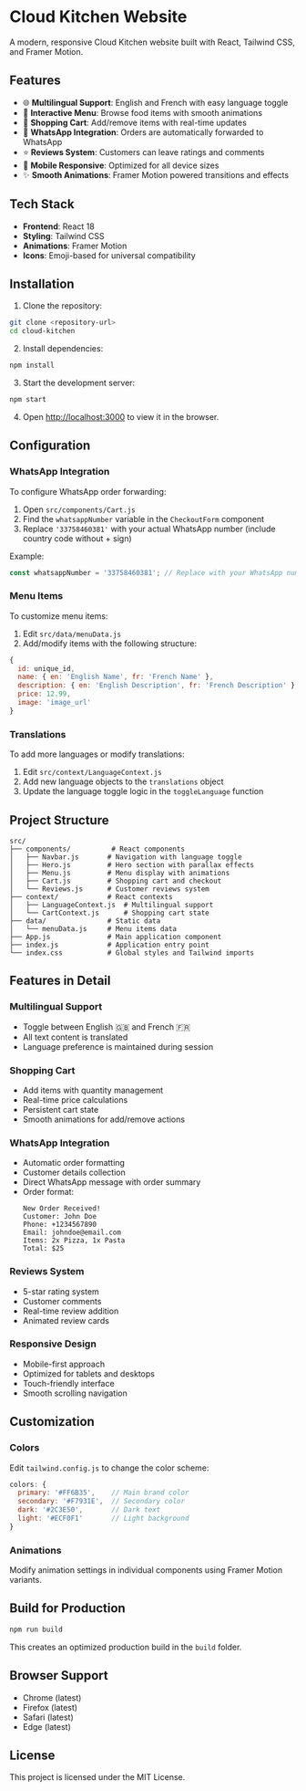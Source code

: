 # Cloud Kitchen Website

A modern, responsive Cloud Kitchen website built with React, Tailwind CSS, and Framer Motion.

## Features

- 🌐 **Multilingual Support**: English and French with easy language toggle
- 🍕 **Interactive Menu**: Browse food items with smooth animations
- 🛒 **Shopping Cart**: Add/remove items with real-time updates
- 📱 **WhatsApp Integration**: Orders are automatically forwarded to WhatsApp
- ⭐ **Reviews System**: Customers can leave ratings and comments
- 📱 **Mobile Responsive**: Optimized for all device sizes
- ✨ **Smooth Animations**: Framer Motion powered transitions and effects

## Tech Stack

- **Frontend**: React 18
- **Styling**: Tailwind CSS
- **Animations**: Framer Motion
- **Icons**: Emoji-based for universal compatibility

## Installation

1. Clone the repository:
```bash
git clone <repository-url>
cd cloud-kitchen
```

2. Install dependencies:
```bash
npm install
```

3. Start the development server:
```bash
npm start
```

4. Open [http://localhost:3000](http://localhost:3000) to view it in the browser.

## Configuration

### WhatsApp Integration

To configure WhatsApp order forwarding:

1. Open `src/components/Cart.js`
2. Find the `whatsappNumber` variable in the `CheckoutForm` component
3. Replace `'33758460381'` with your actual WhatsApp number (include country code without + sign)

Example:
```javascript
const whatsappNumber = '33758460381'; // Replace with your WhatsApp number
```

### Menu Items

To customize menu items:

1. Edit `src/data/menuData.js`
2. Add/modify items with the following structure:
```javascript
{
  id: unique_id,
  name: { en: 'English Name', fr: 'French Name' },
  description: { en: 'English Description', fr: 'French Description' },
  price: 12.99,
  image: 'image_url'
}
```

### Translations

To add more languages or modify translations:

1. Edit `src/context/LanguageContext.js`
2. Add new language objects to the `translations` object
3. Update the language toggle logic in the `toggleLanguage` function

## Project Structure

```
src/
├── components/          # React components
│   ├── Navbar.js       # Navigation with language toggle
│   ├── Hero.js         # Hero section with parallax effects
│   ├── Menu.js         # Menu display with animations
│   ├── Cart.js         # Shopping cart and checkout
│   └── Reviews.js      # Customer reviews system
├── context/            # React contexts
│   ├── LanguageContext.js  # Multilingual support
│   └── CartContext.js      # Shopping cart state
├── data/               # Static data
│   └── menuData.js     # Menu items data
├── App.js              # Main application component
├── index.js            # Application entry point
└── index.css           # Global styles and Tailwind imports
```

## Features in Detail

### Multilingual Support
- Toggle between English 🇬🇧 and French 🇫🇷
- All text content is translated
- Language preference is maintained during session

### Shopping Cart
- Add items with quantity management
- Real-time price calculations
- Persistent cart state
- Smooth animations for add/remove actions

### WhatsApp Integration
- Automatic order formatting
- Customer details collection
- Direct WhatsApp message with order summary
- Order format:
  ```
  New Order Received!
  Customer: John Doe
  Phone: +1234567890
  Email: johndoe@email.com
  Items: 2x Pizza, 1x Pasta
  Total: $25
  ```

### Reviews System
- 5-star rating system
- Customer comments
- Real-time review addition
- Animated review cards

### Responsive Design
- Mobile-first approach
- Optimized for tablets and desktops
- Touch-friendly interface
- Smooth scrolling navigation

## Customization

### Colors
Edit `tailwind.config.js` to change the color scheme:
```javascript
colors: {
  primary: '#FF6B35',    // Main brand color
  secondary: '#F7931E',  // Secondary color
  dark: '#2C3E50',       // Dark text
  light: '#ECF0F1'       // Light background
}
```

### Animations
Modify animation settings in individual components using Framer Motion variants.

## Build for Production

```bash
npm run build
```

This creates an optimized production build in the `build` folder.

## Browser Support

- Chrome (latest)
- Firefox (latest)
- Safari (latest)
- Edge (latest)

## License

This project is licensed under the MIT License.
